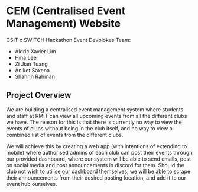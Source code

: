 # CEM (Centralised Event Management) Website
CSIT x SWITCH Hackathon Event
Devblokes Team:
- Aldric Xavier Lim
- Hina Lee
- Zi Jian Tuang
- Aniket Saxena
- Shahrin Rahman

## Project Overview
We are building a centralised event management system where students and staff at RMIT can view all upcoming events from all the different clubs we have. The reason for this is that there is currently no way to view the events of clubs without being in the club itself, and no way to view a combined list of events from the different clubs. 

We will achieve this by creating a web app (with intentions of extending to mobile) where authorised admins of each club can post their events through our provided dashboard, where our system will be able to send emails, post on social media and post announcements in discord for them.  Should the club not wish to utilise our dashboard themselves, we will be able to scrape their announcements from their desired posting location, and add it to our event hub ourselves. 
